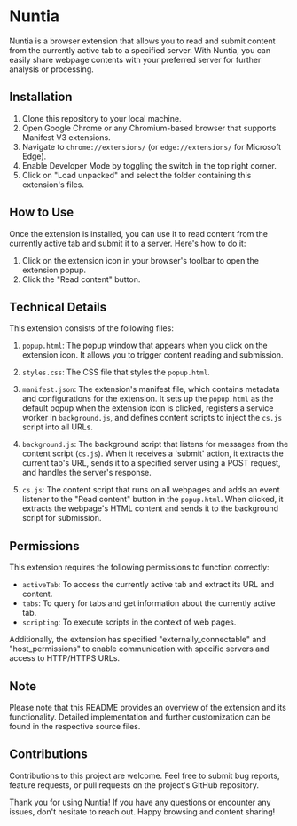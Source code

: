 # Nuntia

Nuntia is a browser extension that allows you to read and submit content from the currently active tab to a specified server. With Nuntia, you can easily share webpage contents with your preferred server for further analysis or processing.

## Installation

1. Clone this repository to your local machine.
2. Open Google Chrome or any Chromium-based browser that supports Manifest V3 extensions.
3. Navigate to `chrome://extensions/` (or `edge://extensions/` for Microsoft Edge).
4. Enable Developer Mode by toggling the switch in the top right corner.
5. Click on "Load unpacked" and select the folder containing this extension's files.

## How to Use

Once the extension is installed, you can use it to read content from the currently active tab and submit it to a server. Here's how to do it:

1. Click on the extension icon in your browser's toolbar to open the extension popup.
2. Click the "Read content" button.

## Technical Details

This extension consists of the following files:

1. `popup.html`: The popup window that appears when you click on the extension icon. It allows you to trigger content reading and submission.

2. `styles.css`: The CSS file that styles the `popup.html`.

3. `manifest.json`: The extension's manifest file, which contains metadata and configurations for the extension. It sets up the `popup.html` as the default popup when the extension icon is clicked, registers a service worker in `background.js`, and defines content scripts to inject the `cs.js` script into all URLs.

4. `background.js`: The background script that listens for messages from the content script (`cs.js`). When it receives a 'submit' action, it extracts the current tab's URL, sends it to a specified server using a POST request, and handles the server's response.

5. `cs.js`: The content script that runs on all webpages and adds an event listener to the "Read content" button in the `popup.html`. When clicked, it extracts the webpage's HTML content and sends it to the background script for submission.

## Permissions

This extension requires the following permissions to function correctly:

- `activeTab`: To access the currently active tab and extract its URL and content.
- `tabs`: To query for tabs and get information about the currently active tab.
- `scripting`: To execute scripts in the context of web pages.

Additionally, the extension has specified "externally_connectable" and "host_permissions" to enable communication with specific servers and access to HTTP/HTTPS URLs.

## Note

Please note that this README provides an overview of the extension and its functionality. Detailed implementation and further customization can be found in the respective source files.

## Contributions

Contributions to this project are welcome. Feel free to submit bug reports, feature requests, or pull requests on the project's GitHub repository.

Thank you for using Nuntia! If you have any questions or encounter any issues, don't hesitate to reach out. Happy browsing and content sharing!

